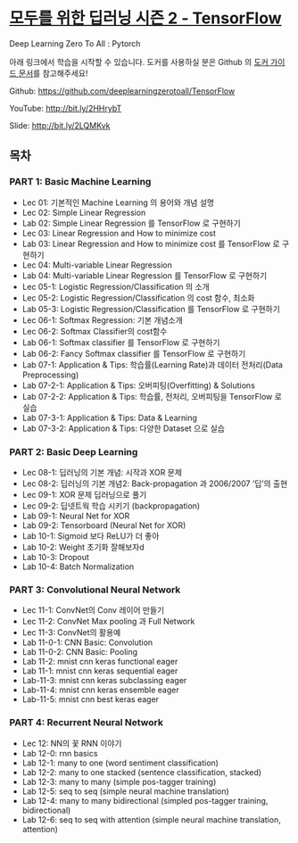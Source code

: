 # [모두를 위한 딥러닝 시즌  2 - TensorFlow](https://deeplearningzerotoall.github.io/season2/lec_pytorch.html)

Deep Learning Zero To All : Pytorch

아래 링크에서 학습을 시작할 수 있습니다. 도커를 사용하실 분은 Github 의 [도커 가이드 문서](https://github.com/deeplearningzerotoall/PyTorch/blob/master/docker_user_guide.md)를 참고해주세요!

Github: https://github.com/deeplearningzerotoall/TensorFlow

YouTube: http://bit.ly/2HHrybT

Slide: http://bit.ly/2LQMKvk

## 목차
### PART 1: Basic Machine Learning
- Lec 01: 기본적인 Machine Learning 의 용어와 개념 설명
- Lec 02: Simple Linear Regression
- Lab 02: Simple Linear Regression 를 TensorFlow 로 구현하기
- Lec 03: Linear Regression and How to minimize cost
- Lab 03: Linear Regression and How to minimize cost 를 TensorFlow 로 구현하기
- Lec 04: Multi-variable Linear Regression
- Lab 04: Multi-variable Linear Regression 를 TensorFlow 로 구현하기
- Lec 05-1: Logistic Regression/Classification 의 소개
- Lec 05-2: Logistic Regression/Classification 의 cost 함수, 최소화
- Lab 05-3: Logistic Regression/Classification 를 TensorFlow 로 구현하기
- Lec 06-1: Softmax Regression: 기본 개념소개
- Lec 06-2: Softmax Classifier의 cost함수
- Lab 06-1: Softmax classifier 를 TensorFlow 로 구현하기
- Lab 06-2: Fancy Softmax classifier 를 TensorFlow 로 구현하기
- Lab 07-1: Application & Tips: 학습률(Learning Rate)과 데이터 전처리(Data Preprocessing)
- Lab 07-2-1: Application & Tips: 오버피팅(Overfitting) & Solutions
- Lab 07-2-2: Application & Tips: 학습률, 전처리, 오버피팅을 TensorFlow 로 실습
- Lab 07-3-1: Application & Tips: Data & Learning
- Lab 07-3-2: Application & Tips: 다양한 Dataset 으로 실습
### PART 2: Basic Deep Learning
- Lec 08-1: 딥러닝의 기본 개념: 시작과 XOR 문제
- Lec 08-2: 딥러닝의 기본 개념2: Back-propagation 과 2006/2007 ‘딥’의 출현
- Lec 09-1: XOR 문제 딥러닝으로 풀기
- Lec 09-2: 딥넷트웍 학습 시키기 (backpropagation)
- Lab 09-1: Neural Net for XOR
- Lab 09-2: Tensorboard (Neural Net for XOR)
- Lab 10-1: Sigmoid 보다 ReLU가 더 좋아
- Lab 10-2: Weight 초기화 잘해보자d
- Lab 10-3: Dropout
- Lab 10-4: Batch Normalization
### PART 3: Convolutional Neural Network
- Lec 11-1: ConvNet의 Conv 레이어 만들기
- Lec 11-2: ConvNet Max pooling 과 Full Network
- Lec 11-3: ConvNet의 활용예
- Lab 11-0-1: CNN Basic: Convolution
- Lab 11-0-2: CNN Basic: Pooling
- Lab 11-2: mnist cnn keras functional eager
- Lab 11-1: mnist cnn keras sequential eager
- Lab-11-3: mnist cnn keras subclassing eager
- Lab-11-4: mnist cnn keras ensemble eager
- Lab-11-5: mnist cnn best keras eager
### PART 4: Recurrent Neural Network
- Lec 12: NN의 꽃 RNN 이야기
- Lab 12-0: rnn basics
- Lab 12-1: many to one (word sentiment classification)
- Lab 12-2: many to one stacked (sentence classification, stacked)
- Lab 12-3: many to many (simple pos-tagger training)
- Lab 12-5: seq to seq (simple neural machine translation)
- Lab 12-4: many to many bidirectional (simpled pos-tagger training, bidirectional)
- Lab 12-6: seq to seq with attention (simple neural machine translation, attention)
